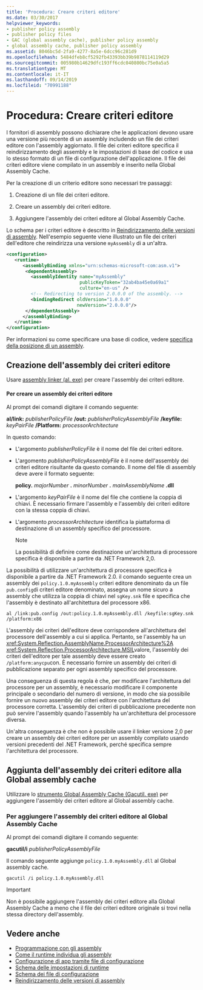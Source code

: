 ```yaml
---
title: 'Procedura: Creare criteri editore'
ms.date: 03/30/2017
helpviewer_keywords:
- publisher policy assembly
- publisher policy files
- GAC (global assembly cache), publisher policy assembly
- global assembly cache, publisher policy assembly
ms.assetid: 8046bc5d-2fa9-4277-8a5e-6dcc96c281d9
ms.openlocfilehash: 5484dfeb8cf5292fb43393bb39b9878114119d29
ms.sourcegitcommit: 005980b14629dfc193ff6cdc040800bc75e0a5a5
ms.translationtype: MT
ms.contentlocale: it-IT
ms.lasthandoff: 09/14/2019
ms.locfileid: "70991188"
---
```

# <a name="how-to-create-a-publisher-policy"></a>Procedura: Creare criteri editore

I fornitori di assembly possono dichiarare che le applicazioni devono usare una versione più recente di un assembly includendo un file dei criteri editore con l'assembly aggiornato. Il file dei criteri editore specifica il reindirizzamento degli assembly e le impostazioni di base del codice e usa lo stesso formato di un file di configurazione dell'applicazione. Il file dei criteri editore viene compilato in un assembly e inserito nella Global Assembly Cache.

Per la creazione di un criterio editore sono necessari tre passaggi:

1. Creazione di un file dei criteri editore.

2. Creare un assembly dei criteri editore.

3. Aggiungere l'assembly dei criteri editore al Global Assembly Cache.

Lo schema per i criteri editore è descritto in [Reindirizzamento delle versioni di assembly](redirect-assembly-versions.md). Nell'esempio seguente viene illustrato un file dei criteri dell'editore che reindirizza una versione `myAssembly` di a un'altra.

```xml
<configuration>
   <runtime>
      <assemblyBinding xmlns="urn:schemas-microsoft-com:asm.v1">
       <dependentAssembly>
         <assemblyIdentity name="myAssembly"
                           publicKeyToken="32ab4ba45e0a69a1"
                           culture="en-us" />
         <!-- Redirecting to version 2.0.0.0 of the assembly. -->
         <bindingRedirect oldVersion="1.0.0.0"
                          newVersion="2.0.0.0"/>
       </dependentAssembly>
      </assemblyBinding>
   </runtime>
</configuration>
```

Per informazioni su come specificare una base di codice, vedere [specifica della posizione di un assembly](specify-assembly-location.md).

## <a name="creating-the-publisher-policy-assembly"></a>Creazione dell'assembly dei criteri editore

Usare [assembly linker (al. exe)](../tools/al-exe-assembly-linker.md) per creare l'assembly dei criteri editore.

#### <a name="to-create-a-publisher-policy-assembly"></a>Per creare un assembly dei criteri editore

Al prompt dei comandi digitare il comando seguente:

**al/link:** *publisherPolicyFile* **/out:** *publisherPolicyAssemblyFile* **/keyfile:** *keyPairFile* **/Platform:** *processorArchitecture*

In questo comando:

- L'argomento *publisherPolicyFile* è il nome del file dei criteri editore.

- L'argomento *publisherPolicyAssemblyFile* è il nome dell'assembly dei criteri editore risultante da questo comando. Il nome del file di assembly deve avere il formato seguente:

  **policy.** *majorNumber* **.** *minorNumber* **.** *mainAssemblyName* **.dll**

- L'argomento *keyPairFile* è il nome del file che contiene la coppia di chiavi. È necessario firmare l'assembly e l'assembly dei criteri editore con la stessa coppia di chiavi.

- L'argomento *processorArchitecture* identifica la piattaforma di destinazione di un assembly specifico del processore.

  > [!NOTE]
  > La possibilità di definire come destinazione un'architettura di processore specifica è disponibile a partire da .NET Framework 2,0.

La possibilità di utilizzare un'architettura di processore specifica è disponibile a partire da .NET Framework 2.0. il comando seguente crea un assembly dei `policy.1.0.myAssembly` criteri editore denominato da un file `pub.config`di criteri editore denominato, assegna un nome sicuro a assembly che utilizza la coppia di chiavi nel `sgKey.snk` file e specifica che l'assembly è destinato all'architettura del processore x86.

```
al /link:pub.config /out:policy.1.0.myAssembly.dll /keyfile:sgKey.snk /platform:x86
```

L'assembly dei criteri dell'editore deve corrispondere all'architettura del processore dell'assembly a cui si applica. Pertanto, se l'assembly ha un <xref:System.Reflection.AssemblyName.ProcessorArchitecture%2A> <xref:System.Reflection.ProcessorArchitecture.MSIL>valore, l'assembly dei criteri dell'editore per tale assembly deve essere creato `/platform:anycpu`con. È necessario fornire un assembly dei criteri di pubblicazione separato per ogni assembly specifico del processore.

Una conseguenza di questa regola è che, per modificare l'architettura del processore per un assembly, è necessario modificare il componente principale o secondario del numero di versione, in modo che sia possibile fornire un nuovo assembly dei criteri editore con l'architettura del processore corretta. L'assembly dei criteri di pubblicazione precedente non può servire l'assembly quando l'assembly ha un'architettura del processore diversa.

Un'altra conseguenza è che non è possibile usare il linker versione 2,0 per creare un assembly dei criteri editore per un assembly compilato usando versioni precedenti del .NET Framework, perché specifica sempre l'architettura del processore.

## <a name="adding-the-publisher-policy-assembly-to-the-global-assembly-cache"></a>Aggiunta dell'assembly dei criteri editore alla Global assembly cache

Utilizzare lo [strumento Global Assembly Cache (Gacutil. exe)](../tools/gacutil-exe-gac-tool.md) per aggiungere l'assembly dei criteri editore al Global assembly cache.

### <a name="to-add-the-publisher-policy-assembly-to-the-global-assembly-cache"></a>Per aggiungere l'assembly dei criteri editore al Global Assembly Cache

Al prompt dei comandi digitare il comando seguente:

**gacutil/i** *publisherPolicyAssemblyFile*

Il comando seguente aggiunge `policy.1.0.myAssembly.dll` al Global assembly cache.

```
gacutil /i policy.1.0.myAssembly.dll
```

> [!IMPORTANT]
> Non è possibile aggiungere l'assembly dei criteri editore alla Global Assembly Cache a meno che il file dei criteri editore originale si trovi nella stessa directory dell'assembly.

## <a name="see-also"></a>Vedere anche

- [Programmazione con gli assembly](../../standard/assembly/program.md)
- [Come il runtime individua gli assembly](../deployment/how-the-runtime-locates-assemblies.md)
- [Configurazione di app tramite file di configurazione](index.md)
- [Schema delle impostazioni di runtime](./file-schema/runtime/index.md)
- [Schema dei file di configurazione](./file-schema/index.md)
- [Reindirizzamento delle versioni di assembly](redirect-assembly-versions.md)
